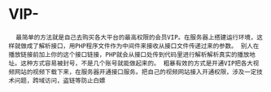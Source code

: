 # VIP-
      最简单的方法就是自己去购买各大平台的最高权限的会员VIP。在服务器上搭建运行环境，这样就做成了解析接口，用PHP程序文件作为中间件来接收从接口文件传递过来的参数。 别人在播放链接前加上你的这个接口链接，PHP就会从接口处传到代码里进行解析解析真实的播放地址。这种方式容易被封号，不是几个账号就能做起来的。 粗暴有效的方式是开通VIP把各大视频网站的视频下载下来，在服务器开通接口服务。把自己的视频网站接入开通权限，涉及一定技术问题，跨域访问，盗链等防止白嫖
